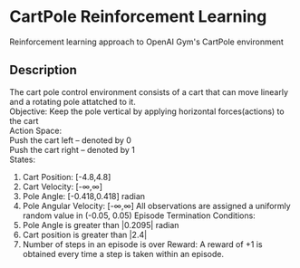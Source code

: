# CartPole Reinforcement Learning

Reinforcement learning approach to OpenAI Gym's CartPole environment

## Description

The cart pole control environment consists of a cart that can move linearly and a rotating pole attatched to it.  
Objective: Keep the pole vertical by applying horizontal forces(actions) to the cart  
Action Space:  
Push the cart left – denoted by 0  
Push the cart right – denoted by 1  
States:  
1. Cart Position: [-4.8,4.8]  
2. Cart Velocity: [-∞,∞]  
3. Pole Angle: [-0.418,0.418] radian
4. Pole Angular Velocity: [-∞,∞]
All observations are assigned a uniformly random value in (-0.05, 0.05)
Episode Termination Conditions:
1. Pole Angle is greater than |0.2095| radian  
2. Cart position is greater than |2.4|
3. Number of steps in an episode is over
Reward: A reward of +1 is obtained every time a step is taken within an episode.         
